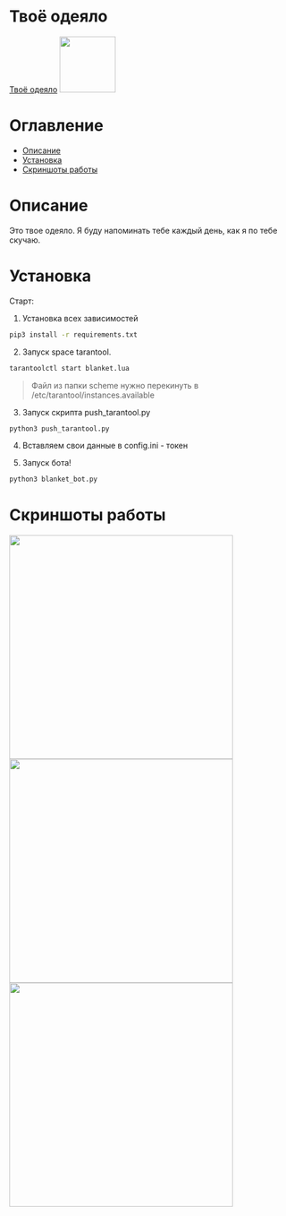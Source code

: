 # Твоё одеяло

[Твоё одеяло](https://icq.im/blanket_bot)
<img src="https://github.com/ICQ-BOTS/blanket_bot/blob/main/blanket.png" width="100" height="100">


# Оглавление 
 - [Описание](https://github.com/ICQ-BOTS/mailru_im_async_bot#api)
 - [Установка](https://github.com/ICQ-BOTS/mailru_im_async_bot#установка)
 - [Скриншоты работы](https://github.com/ICQ-BOTS/mailru_im_async_bot#настройка)

# Описание
Это твое одеяло. Я буду напоминать тебе каждый день, как я по тебе скучаю.

# Установка

Старт:
1. Установка всех зависимостей 
```bash
pip3 install -r requirements.txt
```

2. Запуск space tarantool.
```bash
tarantoolctl start blanket.lua
```
> Файл из папки scheme нужно перекинуть в /etc/tarantool/instances.available

3. Запуск скрипта push_tarantool.py
```bash
python3 push_tarantool.py
```

4. Вставляем свои данные в config.ini - токен

5. Запуск бота!
```bash
python3 blanket_bot.py
```

# Скриншоты работы
<img src="https://github.com/ICQ-BOTS/blanket_bot/blob/main/img/1.png" width="400">
<img src="https://github.com/ICQ-BOTS/blanket_bot/blob/main/img/2.png" width="400">
<img src="https://github.com/ICQ-BOTS/blanket_bot/blob/main/img/3.png" width="400">

